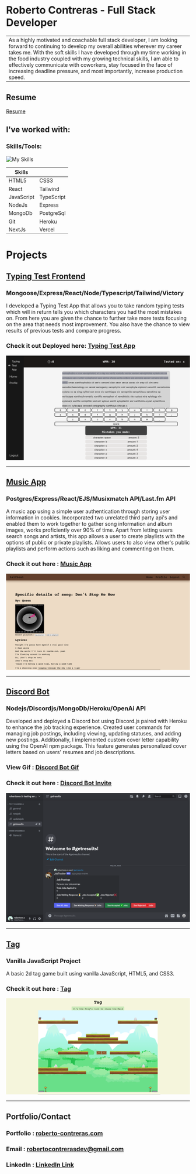 # Roberto Contreras - Full Stack Developer

<table>
<tr>
<td>
As a highly motivated and coachable full stack developer, I am looking forward to continuing to develop my overall abilities wherever my career takes me. With the soft skills I have developed through my time working in the food industry coupled with my growing technical skills, I am able to effectively communicate with coworkers, stay focused in the face of increasing deadline pressure, and most importantly, increase production speed.
</td>
</tr>
</table>

## Resume

<a href='https://www.roberto-contreras.com/RobertoContrerasResume.pdf' target='_blank'>Resume</a>
<br>

## I've worked with:

### Skills/Tools:

![My Skills](https://skillicons.dev/icons?i=react,nodejs,express,mongodb,heroku,tailwind,git,js,ts,nextjs,vercel,postgres,html,css)

| Skills     |            |
| ---------- | ---------- |
| HTML5      | CSS3       |
| React      | Tailwind   |
| JavaScript | TypeScript |
| NodeJs     | Express    |
| MongoDb    | PostgreSql |
| Git        | Heroku     |
| NextJs     | Vercel     |

# Projects

## <a href='https://github.com/robertoooc/TypingTestApp-client' target="_blank">Typing Test Frontend</a>

### Mongoose/Express/React/Node/Typescript/Tailwind/Victory

I developed a Typing Test App that allows you to take random typing tests which will in return tells you which characters you had the most mistakes on. From here you are given the chance to further take more tests focusing on the area that needs most improvement. You also have the chance to view results of previous tests and compare progress.

### Check it out Deployed here: <a href='https://benevolent-medovik-143b82.netlify.app/' target="_blank">Typing Test App</a>

![Typing Test](imgs/TypingTestApp.png)

<hr>

## <a href='https://github.com/robertoooc/project-2' target="_blank">Music App</a>

### Postgres/Express/React/EJS/Musixmatch API/Last.fm API

A music app using a simple user authentication through storing user information in cookies. Incorporated two unrelated third party api's and enabled them to work together to gather song information and album images, works proficiently over 90% of time. Apart from letting users search songs and artists, this app allows a user to create playlists with the options of public or private playlists. Allows users to also view other's public playlists and perform actions such as liking and commenting on them.

### Check it out here : <a href='https://roberto-project-two-1114.herokuapp.com/' target="_blank">Music App</a>

![music app](imgs/musicApp.png)

<hr>

## <a href='https://github.com/robertoooc/Discord-bot' target="_blank">Discord Bot</a>

### Nodejs/Discordjs/MongoDb/Heroku/OpenAi API

Developed and deployed a Discord bot using Discord.js paired with Heroku to enhance the job tracking experience. Created user commands for managing job postings, including viewing, updating statuses, and adding new postings. Additionally, I implemented custom cover letter capability using the OpenAI npm package. This feature generates personalized cover letters based on users' resumes and job descriptions.

### View Gif : <a href='https://github.com/robertoooc/Discord-bot/blob/main/gifs/getResults.gif' target="_blank">Discord Bot Gif</a>

### Check it out here : <a href='https://discord.com/oauth2/authorize?client_id=1106759915466403870&permissions=26829587381312&scope=bot' target="_blank">Discord Bot Invite</a>

![Discord Bot](imgs/DiscordBot.png)

<hr>

## <a href='https://github.com/robertoooc/project1-pitch' target="_blank">Tag</a>

### Vanilla JavaScript Project

A basic 2d tag game built using vanilla JavaScript, HTML5, and CSS3.

### Check it out here : <a href='https://robertoooc.github.io/project1-pitch/' target="_blank">Tag</a>

![tag](imgs/tag.png)

<hr>

## Portfolio/Contact

### Portfolio : <a href='https://www.roberto-contreras.com' target ="_blank">roberto-contreras.com</a>

### Email : <a href="mailto:robertocontrerasdev@gmail.com" target= "_blank" >robertocontrerasdev@gmail.com</a>

### LinkedIn : <a href="https://www.linkedin.com/in/robertocontreras-software/" target= "_blank" >LinkedIn Link</a>
